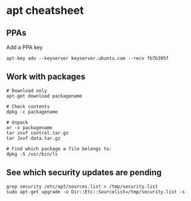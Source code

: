 # apt cheatsheet


## PPAs 

Add a PPA key
    
    apt-key adv --keyserver keyserver.ubuntu.com --recv fb7b395f 

## Work with packages

    # Download only
    apt-get download packagename

    # Check contents
    dpkg -c packagename
    
    # Unpack 
    ar -x packagename
    tar zxvf control.tar.gz
    tar Jxvf data.tar.gz

    # Find which package a file belongs to:
    dpkg -S /usr/bin/ls

## See which security updates are pending

    grep security /etc/apt/sources.list > /tmp/security.list
    sudo apt-get upgrade -o Dir::Etc::Sourcelist=/tmp/security.list -s
